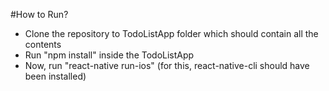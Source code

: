 #How to Run?
* Clone the repository to TodoListApp folder which should contain all the contents
* Run "npm install" inside the TodoListApp
* Now, run "react-native run-ios" (for this, react-native-cli should have been installed)
